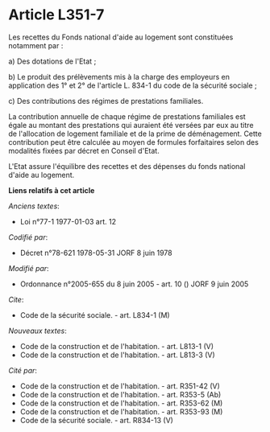 # Article L351-7

Les recettes du Fonds national d'aide au logement sont constituées notamment par :

a) Des dotations de l'Etat ;

b) Le produit des prélèvements mis à la charge des employeurs en application des 1° et 2° de l'article L. 834-1 du code de la
sécurité sociale ;

c) Des contributions des régimes de prestations familiales.

La contribution annuelle de chaque régime de prestations familiales est égale au montant des prestations qui auraient été
versées par eux au titre de l'allocation de logement familiale et de la prime de déménagement. Cette contribution peut être
calculée au moyen de formules forfaitaires selon des modalités fixées par décret en Conseil d'Etat.

L'Etat assure l'équilibre des recettes et des dépenses du fonds national d'aide au logement.

**Liens relatifs à cet article**

_Anciens textes_:

  - Loi n°77-1 1977-01-03 art. 12

_Codifié par_:

  - Décret n°78-621 1978-05-31 JORF 8 juin 1978

_Modifié par_:

  - Ordonnance n°2005-655 du 8 juin 2005 - art. 10 () JORF 9 juin 2005

_Cite_:

  - Code de la sécurité sociale. - art. L834-1 (M)

_Nouveaux textes_:

  - Code de la construction et de l'habitation. - art. L813-1 (V)
  - Code de la construction et de l'habitation. - art. L813-3 (V)

_Cité par_:

  - Code de la construction et de l'habitation. - art. R351-42 (V)
  - Code de la construction et de l'habitation. - art. R353-5 (Ab)
  - Code de la construction et de l'habitation. - art. R353-62 (M)
  - Code de la construction et de l'habitation. - art. R353-93 (M)
  - Code de la sécurité sociale. - art. R834-13 (V)

